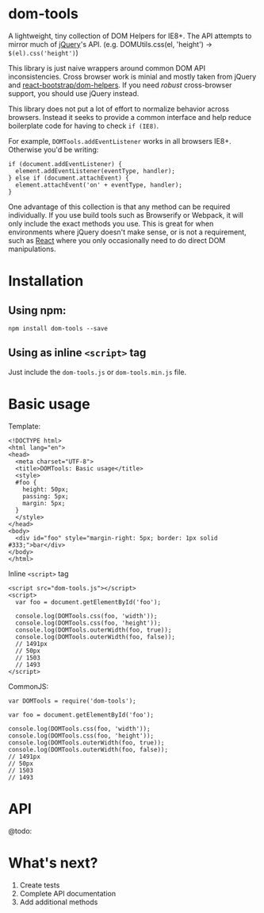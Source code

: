 # dom-tools

A lightweight, tiny collection of DOM Helpers for IE8+. The API attempts to mirror much of [jQuery](https://jquery.com/)'s API. (e.g. DOMUtils.css(el, 'height') -> `$(el).css('height')`)

This library is just naive wrappers around common DOM API inconsistencies. Cross browser work is minial and mostly taken from jQuery and [react-bootstrap/dom-helpers](https://github.com/react-bootstrap/dom-helpers). If you need *robust* cross-browser support, you should use jQuery instead.

This library does not put a lot of effort to normalize behavior across browsers. Instead it seeks to provide a common interface and help reduce boilerplate code for having to check `if (IE8)`.

For example, `DOMTools.addEventListener` works in all browsers IE8+. Otherwise you'd be writing:

```
if (document.addEventListener) {
  element.addEventListener(eventType, handler);
} else if (document.attachEvent) {
  element.attachEvent('on' + eventType, handler);
}
```

One advantage of this collection is that any method can be required individually. If you use build tools such as Browserify or Webpack, it will only include the exact methods you use. This is great for when environments where jQuery doesn't make sense, or is not a requirement, such as [React](https://facebook.github.io/react/) where you only occasionally need to do direct DOM manipulations.

# Installation

## Using npm:

```
npm install dom-tools --save
```

## Using as inline `<script>` tag

Just include the `dom-tools.js` or `dom-tools.min.js` file.

# Basic usage

Template:

```
<!DOCTYPE html>
<html lang="en">
<head>
  <meta charset="UTF-8">
  <title>DOMTools: Basic usage</title>
  <style>
  #foo {
    height: 50px;
    passing: 5px;
    margin: 5px;
  }
  </style>
</head>
<body>
  <div id="foo" style="margin-right: 5px; border: 1px solid #333;">bar</div>
</body>
</html>
```

Inline `<script>` tag

```
<script src="dom-tools.js"></script>
<script>
  var foo = document.getElementById('foo');
  
  console.log(DOMTools.css(foo, 'width'));
  console.log(DOMTools.css(foo, 'height'));
  console.log(DOMTools.outerWidth(foo, true));
  console.log(DOMTools.outerWidth(foo, false));
  // 1491px
  // 50px
  // 1503
  // 1493
</script>
```

CommonJS:

```
var DOMTools = require('dom-tools');

var foo = document.getElementById('foo');

console.log(DOMTools.css(foo, 'width'));
console.log(DOMTools.css(foo, 'height'));
console.log(DOMTools.outerWidth(foo, true));
console.log(DOMTools.outerWidth(foo, false));
// 1491px
// 50px
// 1503
// 1493
```

# API

@todo:

# What's next?

1. Create tests
2. Complete API documentation
3. Add additional methods
